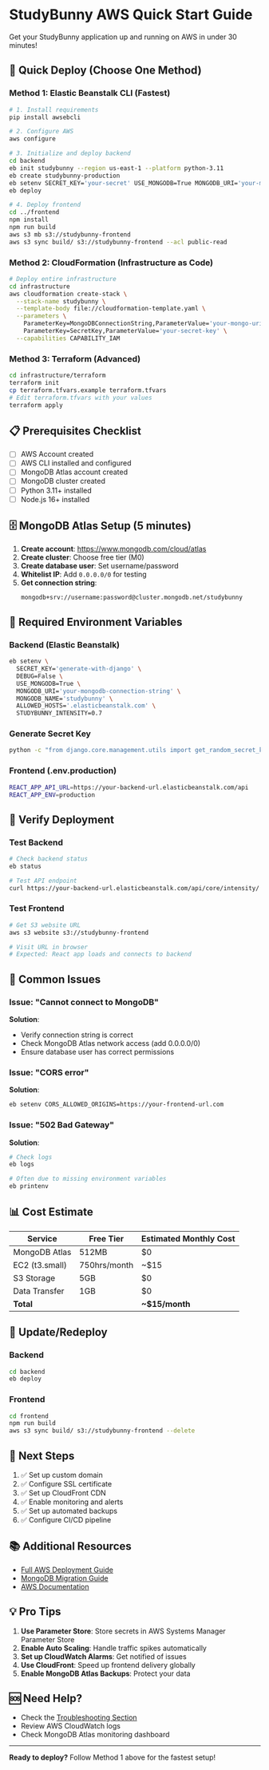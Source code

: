 # StudyBunny AWS Quick Start Guide

Get your StudyBunny application up and running on AWS in under 30 minutes!

## 🚀 Quick Deploy (Choose One Method)

### Method 1: Elastic Beanstalk CLI (Fastest)

```bash
# 1. Install requirements
pip install awsebcli

# 2. Configure AWS
aws configure

# 3. Initialize and deploy backend
cd backend
eb init studybunny --region us-east-1 --platform python-3.11
eb create studybunny-production
eb setenv SECRET_KEY='your-secret' USE_MONGODB=True MONGODB_URI='your-mongo-uri'
eb deploy

# 4. Deploy frontend
cd ../frontend
npm install
npm run build
aws s3 mb s3://studybunny-frontend
aws s3 sync build/ s3://studybunny-frontend --acl public-read
```

### Method 2: CloudFormation (Infrastructure as Code)

```bash
# Deploy entire infrastructure
cd infrastructure
aws cloudformation create-stack \
  --stack-name studybunny \
  --template-body file://cloudformation-template.yaml \
  --parameters \
    ParameterKey=MongoDBConnectionString,ParameterValue='your-mongo-uri' \
    ParameterKey=SecretKey,ParameterValue='your-secret-key' \
  --capabilities CAPABILITY_IAM
```

### Method 3: Terraform (Advanced)

```bash
cd infrastructure/terraform
terraform init
cp terraform.tfvars.example terraform.tfvars
# Edit terraform.tfvars with your values
terraform apply
```

## 📋 Prerequisites Checklist

- [ ] AWS Account created
- [ ] AWS CLI installed and configured
- [ ] MongoDB Atlas account created
- [ ] MongoDB cluster created
- [ ] Python 3.11+ installed
- [ ] Node.js 16+ installed

## 🗄️ MongoDB Atlas Setup (5 minutes)

1. **Create account**: https://www.mongodb.com/cloud/atlas
2. **Create cluster**: Choose free tier (M0)
3. **Create database user**: Set username/password
4. **Whitelist IP**: Add `0.0.0.0/0` for testing
5. **Get connection string**: 
   ```
   mongodb+srv://username:password@cluster.mongodb.net/studybunny
   ```

## 🔑 Required Environment Variables

### Backend (Elastic Beanstalk)
```bash
eb setenv \
  SECRET_KEY='generate-with-django' \
  DEBUG=False \
  USE_MONGODB=True \
  MONGODB_URI='your-mongodb-connection-string' \
  MONGODB_NAME='studybunny' \
  ALLOWED_HOSTS='.elasticbeanstalk.com' \
  STUDYBUNNY_INTENSITY=0.7
```

### Generate Secret Key
```bash
python -c "from django.core.management.utils import get_random_secret_key; print(get_random_secret_key())"
```

### Frontend (.env.production)
```bash
REACT_APP_API_URL=https://your-backend-url.elasticbeanstalk.com/api
REACT_APP_ENV=production
```

## 🧪 Verify Deployment

### Test Backend
```bash
# Check backend status
eb status

# Test API endpoint
curl https://your-backend-url.elasticbeanstalk.com/api/core/intensity/
```

### Test Frontend
```bash
# Get S3 website URL
aws s3 website s3://studybunny-frontend

# Visit URL in browser
# Expected: React app loads and connects to backend
```

## 🐛 Common Issues

### Issue: "Cannot connect to MongoDB"
**Solution**: 
- Verify connection string is correct
- Check MongoDB Atlas network access (add 0.0.0.0/0)
- Ensure database user has correct permissions

### Issue: "CORS error"
**Solution**: 
```bash
eb setenv CORS_ALLOWED_ORIGINS=https://your-frontend-url.com
```

### Issue: "502 Bad Gateway"
**Solution**: 
```bash
# Check logs
eb logs

# Often due to missing environment variables
eb printenv
```

## 📊 Cost Estimate

| Service | Free Tier | Estimated Monthly Cost |
|---------|-----------|----------------------|
| MongoDB Atlas | 512MB | $0 |
| EC2 (t3.small) | 750hrs/month | ~$15 |
| S3 Storage | 5GB | $0 |
| Data Transfer | 1GB | $0 |
| **Total** | | **~$15/month** |

## 🔄 Update/Redeploy

### Backend
```bash
cd backend
eb deploy
```

### Frontend
```bash
cd frontend
npm run build
aws s3 sync build/ s3://studybunny-frontend --delete
```

## 📱 Next Steps

1. ✅ Set up custom domain
2. ✅ Configure SSL certificate
3. ✅ Set up CloudFront CDN
4. ✅ Enable monitoring and alerts
5. ✅ Set up automated backups
6. ✅ Configure CI/CD pipeline

## 📚 Additional Resources

- [Full AWS Deployment Guide](./AWS_DEPLOYMENT_GUIDE.md)
- [MongoDB Migration Guide](./MONGODB_MIGRATION_GUIDE.md)
- [AWS Documentation](https://docs.aws.amazon.com/)

## 💡 Pro Tips

1. **Use Parameter Store**: Store secrets in AWS Systems Manager Parameter Store
2. **Enable Auto Scaling**: Handle traffic spikes automatically
3. **Set up CloudWatch Alarms**: Get notified of issues
4. **Use CloudFront**: Speed up frontend delivery globally
5. **Enable MongoDB Atlas Backups**: Protect your data

## 🆘 Need Help?

- Check the [Troubleshooting Section](./AWS_DEPLOYMENT_GUIDE.md#troubleshooting)
- Review AWS CloudWatch logs
- Check MongoDB Atlas monitoring dashboard

---

**Ready to deploy?** Follow Method 1 above for the fastest setup!

